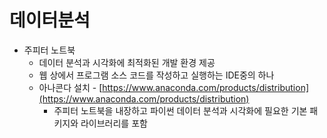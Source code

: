 # 데이터분석

- 주피터 노트북
    - 데이터 분석과 시각화에 최적화된 개발 환경 제공
    - 웹 상에서 프로그램 소스 코드를 작성하고 실행하는 IDE중의 하나
    - 아나콘다 설치 - [https://www.anaconda.com/products/distribution](https://www.anaconda.com/products/distribution)
        - 주피터 노트북을 내장하고 파이썬 데이터 분석과 시각화에 필요한 기본 패키지와 라이브러리를 포함
